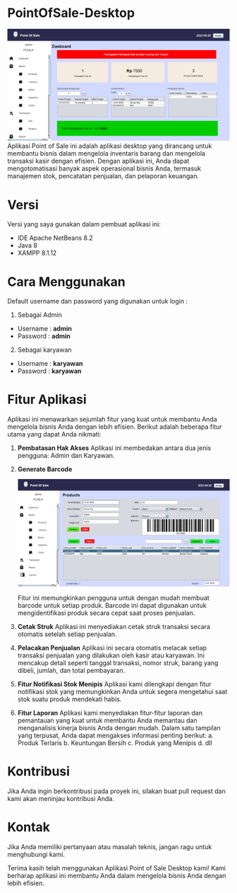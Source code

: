 # PointOfSale-Desktop

![alt text](https://github.com/rizalfahlevi8/PointOfSale-Desktop/blob/main/documentation/Dashboard.png?raw=true)
Aplikasi Point of Sale ini adalah aplikasi desktop yang dirancang untuk membantu bisnis dalam mengelola inventaris barang dan mengelola transaksi kasir dengan efisien. 
Dengan aplikasi ini, Anda dapat mengotomatisasi banyak aspek operasional bisnis Anda, termasuk manajemen stok, pencatatan penjualan, dan pelaporan keuangan.

# Versi
Versi yang saya gunakan dalam pembuat aplikasi ini:

- IDE Apache NetBeans 8.2
- Java 8
- XAMPP 8.1.12

# Cara Menggunakan
Default username dan password yang digunakan untuk login : 
1. Sebagai Admin
- Username : **admin**
- Password : **admin**
2. Sebagai karyawan
- Username : **karyawan**
- Password : **karyawan**

# Fitur Aplikasi
Aplikasi ini menawarkan sejumlah fitur yang kuat untuk membantu Anda mengelola bisnis Anda dengan lebih efisien. 
Berikut adalah beberapa fitur utama yang dapat Anda nikmati:

1. **Pembatasan Hak Akses** 
   Aplikasi ini membedakan antara dua jenis pengguna: Admin dan Karyawan.
   
3. **Generate Barcode**
   
   ![alt text](https://github.com/rizalfahlevi8/PointOfSale-Desktop/blob/main/documentation/Data%20Barang.png?raw=true)
   
   Fitur ini memungkinkan pengguna untuk dengan mudah membuat barcode untuk setiap produk.
   Barcode ini dapat digunakan untuk mengidentifikasi produk secara cepat saat proses penjualan.
   
5. **Cetak Struk**
   Aplikasi ini menyediakan cetak struk transaksi secara otomatis setelah setiap penjualan.
   
7. **Pelacakan Penjualan**
   Aplikasi ini secara otomatis melacak setiap transaksi penjualan yang dilakukan oleh kasir atau karyawan.
   Ini mencakup detail seperti tanggal transaksi, nomor struk, barang yang dibeli, jumlah, dan total pembayaran.
   
9. **Fitur Notifikasi Stok Menipis**
   Aplikasi kami dilengkapi dengan fitur notifikasi stok yang memungkinkan Anda untuk segera mengetahui saat stok suatu produk mendekati habis.
   
11. **Fitur Laporan**
   Aplikasi kami menyediakan fitur-fitur laporan dan pemantauan yang kuat untuk membantu Anda memantau dan menganalisis kinerja bisnis Anda dengan mudah.
   Dalam satu tampilan yang terpusat, Anda dapat mengakses informasi penting berikut:
   a. Produk Terlaris
   b. Keuntungan Bersih
   c. Produk yang Menipis
   d. dll

# Kontribusi
Jika Anda ingin berkontribusi pada proyek ini, silakan buat pull request dan kami akan meninjau kontribusi Anda.

# Kontak
Jika Anda memiliki pertanyaan atau masalah teknis, jangan ragu untuk menghubungi kami.

Terima kasih telah menggunakan Aplikasi Point of Sale Desktop kami! Kami berharap aplikasi ini membantu Anda dalam mengelola bisnis Anda dengan lebih efisien.
   
